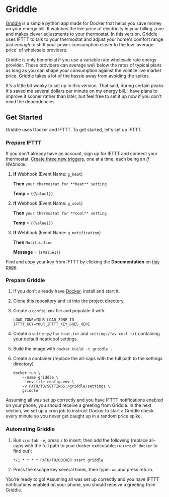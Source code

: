# Griddle

[Griddle](https://griddle.app) is a simple python app made for Docker that helps you save money on your energy bill. It
watches the live price of electricity in your billing zone and makes clever adjustments to your thermostat. In this version, Griddle uses IFTTT to talk to your thermostat and adjust your home's comfort range *just enough* to shift your power consumption closer to the low 'average price' of wholesale providers. 

Griddle is only beneficial if you use a variable rate wholesale rate energy provider. These providers can average well below the rates of typical plans as long as you can shape your consumption against the volatile live market price. Griddle takes a lot of the hassle away from avoiding the spikes. 

It's a little bit wonky to set up in this version. That said, during certain peaks it's saved me several dollars per minute on my energy bill. I have plans to improve it sooner rather than later, but feel free to set it up now if you don't mind the dependencies. 

## Get Started

Griddle uses Docker and IFTTT. To get started, let's set up IFTTT.

### Prepare IFTTT

If you don't already have an account, sign up for IFTTT and connect your thermostat.
[Create three new triggers](https://ifttt.com/create), one at a time, each being an *If Webhook*:

1. **If** Webhook (Event Name: `g_heat`)

    **Then** `your thermostat for **heat** setting`

    **Temp** = `{{Value1}}`

1. **If** Webhook (Event Name: `g_cool`)

    **Then** `your thermostat for **cool** setting`

    **Temp** = `{{Value1}}`

1. **If** Webhook (Event Name: `g_notification`)

    **Then** `Notification`

    **Message** = `{{Value1}}`


Find and copy your key from IFTTT by clicking the **Documentation** on [this page](https://ifttt.com/maker_webhooks/).

### Prepare Griddle

1. If you don't already have [Docker](https://www.docker.com/products/docker-desktop), install and start it.
1. Clone this repository and `cd` into the project directory.
1. Create a `config.env` file and populate it with:
    ```
    LOAD_ZONE=YOUR_LOAD_ZONE_ID
    IFTTT_KEY=YOUR_IFTTT_KEY_GOES_HERE
    ```
1. Create a `settings/fav_heat.txt` and `settings/fav_cool.txt` containing your default heat/cool settings.
1. Build the image with `docker build -t griddle .`
1. Create a container (replace the all-caps with the full path to the settings directory)

    ```
    docker run \
        --name griddle \
        --env-file config.env \
        -v PATH/TO/SETTINGS:/griddle/settings \
        griddle
    ```

Assuming all was set up correctly and you have IFTTT notifications enabled on your phone,
you should receive a greeting from Griddle. In the next section, we set up a cron job to
instruct Docker to start a Griddle check every minute so you never get caught up in a random price spike.

### Automating Griddle

1. Run `crontab -e`, press `i` to insert, then add the following (replace all-caps with the full path to your docker
executable; run `which docker` to find out):

    ```
    */1 * * * * PATH/TO/DOCKER start griddle
    ```

1. Press the escape key several times, then type `:wq` and press return.

You're ready to go! Assuming all was set up correctly and you have IFTTT notifications enabled on your phone,
you should receive a greeting from Griddle.
